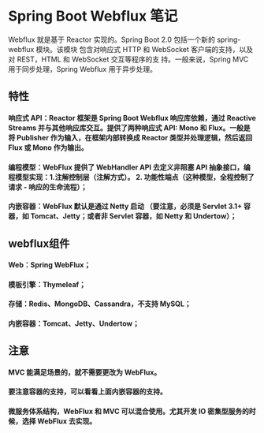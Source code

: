 # Spring Boot Webflux 笔记 
Webflux 就是基于 Reactor 实现的。Spring Boot 2.0 包括一个新的 spring-webflux 模块。该模块
包含对响应式 HTTP 和 WebSocket 客户端的支持，以及对 REST，HTML 和 WebSocket 交互等程序的支
持。一般来说，Spring MVC 用于同步处理，Spring Webflux 用于异步处理。

## 特性
#### 响应式 API：Reactor 框架是 Spring Boot Webflux 响应库依赖，通过 Reactive Streams 并与其他响应库交互。提供了两种响应式 API: Mono 和 Flux。一般是将 Publisher 作为输入，在框架内部转换成 Reactor 类型并处理逻辑，然后返回 Flux 或 Mono 作为输出。  
#### 编程模型：WebFlux 提供了 WebHandler API 去定义非阻塞 API 抽象接口，编程模型实现：1.注解控制层（注解方式）。  2. 功能性端点（这种模型，全程控制了请求 - 响应的生命流程）；
#### 内嵌容器：WebFlux 默认是通过 Netty 启动 （要注意，必须是 Servlet 3.1+ 容器，如 Tomcat、Jetty；或者非 Servlet 容器，如 Netty 和 Undertow）；

## webflux组件
#### Web：Spring WebFlux；
#### 模板引擎：Thymeleaf；
#### 存储：Redis、MongoDB、Cassandra，不支持 MySQL；
#### 内嵌容器：Tomcat、Jetty、Undertow；

## 注意
#### MVC 能满⾜场景的，就不需要更改为 WebFlux。  
#### 要注意容器的支持，可以看看上⾯内嵌容器的支持。  
#### 微服务体系结构，WebFlux 和 MVC 可以混合使用。尤其开发 IO 密集型服务的时候，选择 WebFlux 去实现。  